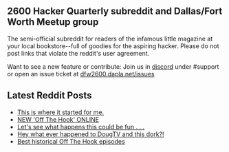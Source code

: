 ## 2600 Hacker Quarterly subreddit and Dallas/Fort Worth Meetup group
The semi-official subreddit for readers of the infamous little magazine at your local bookstore--full of goodies for the aspiring hacker. Please do not post links that violate the reddit's user agreement.

Want to see a new feature or contribute: 
Join us in [discord](https://dfw2600.dapla.net/chat) under #support or open an issue ticket at [dfw2600.dapla.net/issues](https://dfw2600.dapla.net/issues)

## Latest Reddit Posts
<!-- BLOG-POST-LIST:START -->
- [This is where it started for me.](https://www.reddit.com/r/2600/comments/1b90ko2/this_is_where_it_started_for_me/)
- [NEW 'Off The Hook' ONLINE](https://2600.com/hook/06-03-2024)
- [Let's see what happens this could be fun . . .](https://www.reddit.com/r/2600/comments/1b3ecot/lets_see_what_happens_this_could_be_fun/)
- [Hey what ever happened to DougTV and this dork?!](https://www.reddit.com/r/2600/comments/1b180um/hey_what_ever_happened_to_dougtv_and_this_dork/)
- [Best historical Off The Hook episodes](https://www.reddit.com/r/2600/comments/1b0d78r/best_historical_off_the_hook_episodes/)
<!-- BLOG-POST-LIST:END -->
